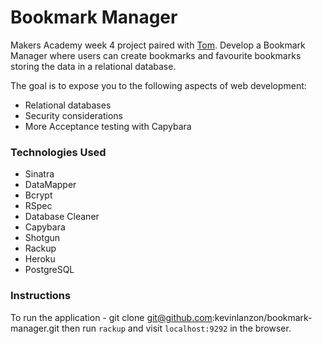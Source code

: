 Bookmark Manager
================

Makers Academy week 4 project paired with [Tom](https://github.com/tomcoakes). Develop a Bookmark Manager where users can create bookmarks and favourite bookmarks storing the data in a relational database.

The goal is to expose you to the following aspects of web development:

- Relational databases
- Security considerations
- More Acceptance testing with Capybara

### Technologies Used
* Sinatra
* DataMapper
* Bcrypt
* RSpec
* Database Cleaner
* Capybara
* Shotgun
* Rackup
* Heroku
* PostgreSQL

### Instructions

To run the application - git clone git@github.com:kevinlanzon/bookmark-manager.git then run `rackup` and visit
`localhost:9292` in the browser.
